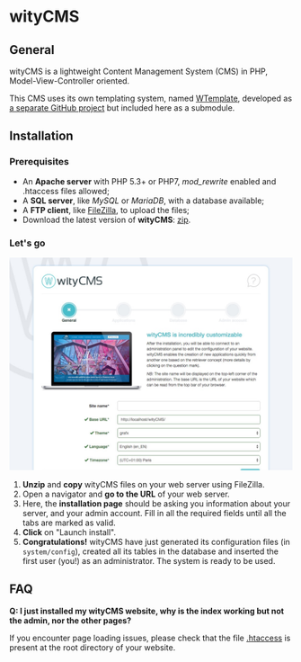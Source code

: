 # wityCMS

## General

wityCMS is a lightweight Content Management System (CMS) in PHP, Model-View-Controller oriented.

This CMS uses its own templating system, named [WTemplate](https://github.com/Creatiwity/WTemplate), developed as [a separate GitHub project](https://github.com/Creatiwity/WTemplate) but included here as a submodule.

## Installation

### Prerequisites

* An **Apache server** with PHP 5.3+ or PHP7, *mod_rewrite* enabled and .htaccess files allowed;
* A **SQL server**, like *MySQL* or *MariaDB*, with a database available;
* A **FTP client**, like [FileZilla](https://filezilla-project.org/), to upload the files;
* Download the latest version of **wityCMS**: [zip](https://github.com/Creatiwity/wityCMS/releases/download/0.6.2/wityCMS-0.6.2.zip).

### Let's go

![Installer](installer/installer.jpg)

1. **Unzip** and **copy** wityCMS files on your web server using FileZilla.
2. Open a navigator and **go to the URL** of your web server.
3. Here, the **installation page** should be asking you information about your server, and your admin account. Fill in all the required fields until all the tabs are marked as valid.
4. **Click** on "Launch install".
5. **Congratulations!** wityCMS have just generated its configuration files (in `system/config`), created all its tables in the database and inserted the first user (you!) as an administrator. The system is ready to be used.

## FAQ

**Q: I just installed my wityCMS website, why is the index working but not the admin, nor the other pages?**

If you encounter page loading issues, please check that the file [.htaccess](.htaccess) is present at the root directory of your website.
